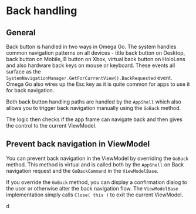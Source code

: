 ﻿# Back handling

## General

Back button is handled in two ways in Omega Go. The system handles common navigation patterns on all devices - title back button on Desktop, back button on Mobile, B button on Xbox, virtual back button on HoloLens and also hardware back keys on mouse or keyboard. These events all surface as the `SystemNavigationManager.GetForCurrentView().BackRequested` event. Omega Go also wires up the Esc key as it is quite common for apps to use it for back navigation.

Both back button handling paths are handled by the `AppShell` which also allows you to trigger back navigation manually using the `GoBack` method.

The logic then checks if the app frame can navigate back and then gives the control to the current ViewModel.

## Prevent back navigation in ViewModel

You can prevent back navigation in the ViewModel by overriding the `GoBack` method. This method is virtual and is called both by the `AppShell` on Back navigation request and the `GoBackCommand` in the `ViewModelBase`.

If you override the `GoBack` method, you can display a confirmation dialog to the user or otherwise alter the back navigation flow. The `ViewModelBase` implementation simply calls `Close( this )` to exit the current ViewModel.

d